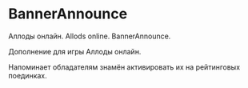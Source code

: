 # BannerAnnounce
Аллоды онлайн. Allods online. BannerAnnounce.

Дополнение для игры Аллоды онлайн.

Напоминает обладателям знамён активировать их на рейтинговых поединках.
